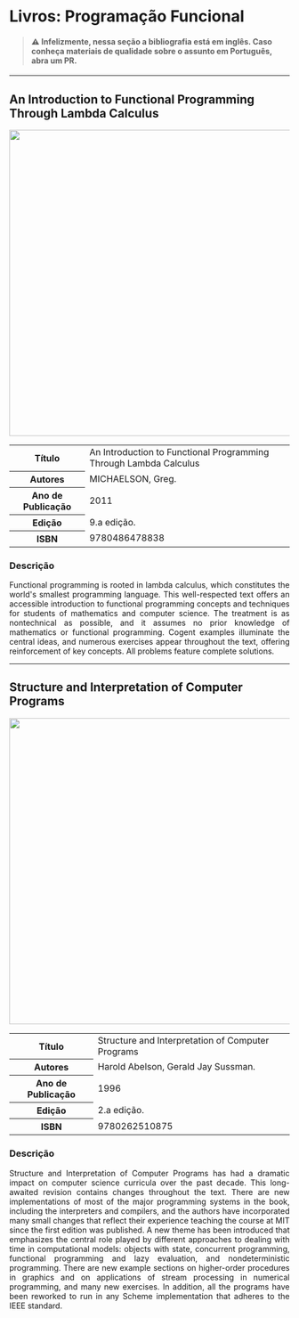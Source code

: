 # Livros: Programação Funcional

> #### ⚠️ Infelizmente, nessa seção a bibliografia está em inglês. Caso conheça materiais de qualidade sobre o assunto em Português, abra um PR.

<hr>

## An Introduction to Functional Programming Through Lambda Calculus

<p align="center">
  <img src="https://github.com/Universidade-Livre/ciencia-da-computacao/assets/30880723/f5567c49-386b-4e9f-902e-c28aa4727c63" width="550px">
</p>

<table align="center">
    <tr>
        <th>Título</th>
        <td>An Introduction to Functional Programming Through Lambda Calculus</td>
    </tr>
    <tr>
        <th>Autores</th>
        <td>MICHAELSON, Greg.</td>
    </tr>
    <tr>
        <th>Ano de Publicação</th>
        <td>2011</td>
    </tr>
    <tr>
        <th>Edição</th>
        <td>9.a edição.</td>
    </tr>
    <tr>
        <th>ISBN</th>
        <td>9780486478838</td>
    </tr>
</table>

### Descrição

<p align="justify">
Functional programming is rooted in lambda calculus, which constitutes the world's smallest programming language. This well-respected text offers an accessible introduction to functional programming concepts and techniques for students of mathematics and computer science. The treatment is as nontechnical as possible, and it assumes no prior knowledge of mathematics or functional programming. Cogent examples illuminate the central ideas, and numerous exercises appear throughout the text, offering reinforcement of key concepts. All problems feature complete solutions.
</p>

<hr>

## Structure and Interpretation of Computer Programs

<p align="center">
  <img src="https://github.com/Universidade-Livre/ciencia-da-computacao/assets/30880723/a5286aeb-326d-4a56-b369-01df07321843" width="550px">
</p>


<table align="center">
    <tr>
        <th>Título</th>
        <td>Structure and Interpretation of Computer Programs</td>
    </tr>
    <tr>
        <th>Autores</th>
        <td>Harold Abelson, Gerald Jay Sussman.</td>
    </tr>
    <tr>
        <th>Ano de Publicação</th>
        <td>1996</td>
    </tr>
    <tr>
        <th>Edição</th>
        <td>2.a edição.</td>
    </tr>
    <tr>
        <th>ISBN</th>
        <td>9780262510875</td>
    </tr>
</table>

### Descrição

<p align="justify">
Structure and Interpretation of Computer Programs has had a dramatic impact on computer science curricula over the past decade. This long-awaited revision contains changes throughout the text. There are new implementations of most of the major programming systems in the book, including the interpreters and compilers, and the authors have incorporated many small changes that reflect their experience teaching the course at MIT since the first edition was published. A new theme has been introduced that emphasizes the central role played by different approaches to dealing with time in computational models: objects with state, concurrent programming, functional programming and lazy evaluation, and nondeterministic programming. There are new example sections on higher-order procedures in graphics and on applications of stream processing in numerical programming, and many new exercises. In addition, all the programs have been reworked to run in any Scheme implementation that adheres to the IEEE standard.
</p>
